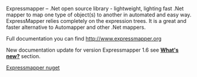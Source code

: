 Expressmapper – .Net open source library - lightweight, lighting fast .Net mapper to map one type of object(s) to another in automated and easy way. ExpressMapper relies completely on the expression trees. It is a great and faster alternative to Automapper and other .Net mappers.

Full documentation you can find <a href="http://www.expressmapper.org">http://www.expressmapper.org</a>

New documentation update for version Expressmapper 1.6 see <a href="http://www.expressmapper.org/#plans"><strong>What's new?</strong></a> section.

<a href="https://www.nuget.org/packages/Expressmapper" target="_blank">Expressmapper nuget</a>
